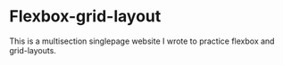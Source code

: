# Flexbox-grid-layout
This is a multisection singlepage website I wrote to practice flexbox and grid-layouts.
